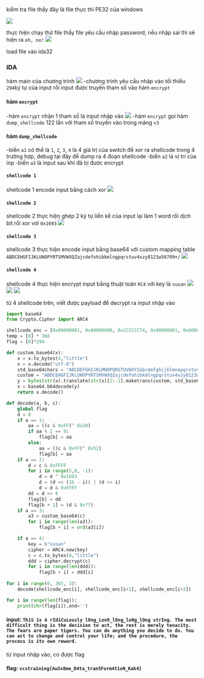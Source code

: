 kiểm tra file thấy đây là file thực thi PE32 của windows

![](file.png)

thực hiện chạy thử file thấy file yêu cầu nhập password, nếu nhập sai thì sẽ hiện ra `oh, no!`
![](run.png)

load file vào ida32
### IDA
hàm main của chương trình 
![](ida1.png)
-chương trình yêu cầu nhập vào tối thiểu `294`ký tự của input rồi input được truyền tham số vào hàm `encrypt`


#### hàm `encrypt` 
-hàm `encrypt` nhận 1 tham số là input nhập vào 
![](ida2.png)
-hàm `encrypt` gọi hàm `dump_shellcode` 122 lần với tham số truyền vào trong mảng `v3`


#### hàm `dump_shellcode`
-biến `a1` có thể là `1`, `2`, `3`, `4` là 4 giá trị của switch để xor ra shellcode trong 4 trường hợp, debug tại đây để dump ra 4 đoạn shellcode 
-biến `a2` là vị trí của inp
-biến `a3` là input sau khi đã bị được encrypt  

#### `shellcode 1`
shellcode 1 encode input bằng cách xor
![](shellcode1.png)

#### `shellcode 2`
shellcode 2 thực hiện ghép 2 ký tự liền kề của input lại làm 1 word rồi dịch bit rồi xor vơi `0x1693`
![](shellcode2.png)

#### `shellcode 3`
shellcode 3 thực hiện encode input bằng base64 với custom mapping table `ABDCEHGFIJKLUNOPYRTSMVWXQZajcdefohibkmlngpqrstuv4xzy8123w56709+/`
![](shellcode3.png)


#### `shellcode 4`
shellcode 4 thực hiện encrypt input bằng thuật toán `RC4` với key là `susan`
![](shellcode4_1.png)
![](shellcode4_2.png)
![](shellcode4_3.png)

từ 4 shellcode trên, viết được payload để decrypt ra input nhập vào 
``` python 
import base64
from Crypto.Cipher import ARC4

shellcode_enc = [0x00000001, 0x00000000, 0xCCCCCC74, 0x00000001, 0x00000001, 0xCCCCCC48, 0x00000001, 0x00000002, 0xCCCCCC3B, 0x00000002, 0x00000088, 0xCCCC2481, 0x00000003, 0x0000006F, 0x6F593363, 0x00000002, 0x00000084, 0xCCCC0101, 0x00000002, 0x0000000A, 0xCCCCAF35, 0x00000001, 0x000000D0, 0xCCCCCC33, 0x00000003, 0x0000000F, 0x76784D64, 0x00000004, 0x00000012, 0x1AB120DD, 0x00000001, 0x00000106, 0xCCCCCC0C, 0x00000003, 0x000000E8, 0x3542446A, 0x00000002, 0x0000001D, 0xCCCC21A6, 0x00000002, 0x0000001F, 0xCCCC8ABE, 0x00000001, 0x00000021, 0xCCCCCC4C, 0x00000002, 0x00000022, 0xCCCC0E26, 0x00000001, 0x00000024, 0xCCCCCC35, 0x00000001, 0x0000005D, 0xCCCCCC3B, 0x00000003, 0x0000002B, 0x7539456A, 0x00000004, 0x00000016, 0x0DED3F88, 0x00000003, 0x000000EB, 0x7A56336A, 0x00000002, 0x00000032, 0xCCCCAF35, 0x00000002, 0x00000030, 0xCCCC2FAB, 0x00000002, 0x00000008, 0xCCCC3681, 0x00000003, 0x00000034, 0x75636C6A, 0x00000001, 0x00000037, 0xCCCCCC00, 0x00000002, 0x00000038, 0xCCCC3C25, 0x00000003, 0x00000053, 0x67524649, 0x00000001, 0x0000003E, 0xCCCCCC21, 0x00000001, 0x0000003F, 0xCCCCCC54, 0x00000001, 0x00000092, 0xCCCCCC37, 0x00000001, 0x00000086, 0xCCCCCC74, 0x00000004, 0x00000109, 0x13FD36C0, 0x00000001, 0x0000004A, 0xCCCCCC00, 0x00000001, 0x0000010D, 0xCCCCCC52, 0x00000004, 0x0000004D, 0x43BA3DC1, 0x00000003, 0x0000011C, 0x6F773264, 0x00000004, 0x0000003A, 0x0CB073CD, 0x00000004, 0x00000056, 0x06B973CD, 0x00000003, 0x0000005A, 0x796D3251, 0x00000004, 0x0000010F, 0x10AE36CB, 0x00000001, 0x0000005E, 0xCCCCCC3D, 0x00000002, 0x0000005F, 0xCCCC2101, 0x00000004, 0x00000068, 0x06B52788, 0x00000001, 0x000000BA, 0xCCCCCC44, 0x00000004, 0x0000009A, 0x06BA3ADC, 0x00000003, 0x0000006C, 0x6D4A4649, 0x00000004, 0x00000004, 0x43AE6288, 0x00000004, 0x00000072, 0x0EFD20C1, 0x00000002, 0x000000C7, 0xCCCC863D, 0x00000001, 0x0000007A, 0xCCCCCC2B, 0x00000004, 0x0000007B, 0x0DB82788, 0x00000001, 0x000000C6, 0xCCCCCC0E, 0x00000001, 0x00000083, 0xCCCCCC2B, 0x00000001, 0x00000003, 0xCCCCCC01, 0x00000004, 0x00000093, 0x13BC2388, 0x00000004, 0x000000A9, 0x43B23788, 0x00000003, 0x0000000C, 0x436D475A, 0x00000004, 0x0000008A, 0x11BC36CE, 0x00000004, 0x0000008E, 0x11BC73DB, 0x00000004, 0x000000AF, 0x0AB527D1, 0x00000002, 0x00000044, 0xCCCCA525, 0x00000001, 0x00000097, 0xCCCCCC37, 0x00000002, 0x00000098, 0xCCCC2F01, 0x00000004, 0x00000061, 0x02FD3CDC, 0x00000001, 0x0000009E, 0xCCCCCC52, 0x00000004, 0x0000009F, 0x3AFD7DDB, 0x00000004, 0x00000046, 0x17B126CB, 0x00000001, 0x000000A7, 0xCCCCCC33, 0x00000001, 0x0000002F, 0xCCCCCC00, 0x00000001, 0x00000087, 0xCCCCCC48, 0x00000001, 0x000000AD, 0xCCCCCC33, 0x00000001, 0x000000AE, 0xCCCCCC4E, 0x00000004, 0x000000C9, 0x00FD26C7, 0x00000002, 0x000000B3, 0xCCCCA122, 0x00000001, 0x000000B5, 0xCCCCCC00, 0x00000004, 0x000000B6, 0x43A83CD1, 0x00000003, 0x00000065, 0x73593351, 0x00000001, 0x000000BB, 0xCCCCCC37, 0x00000001, 0x000000BC, 0xCCCCCC31, 0x00000004, 0x000000D2, 0x0CA973DC, 0x00000003, 0x000000BF, 0x3842545A, 0x00000002, 0x000000C2, 0xCCCC2181, 0x00000001, 0x000000DA, 0xCCCCCC4E, 0x00000004, 0x0000007F, 0x17B430C9, 0x00000004, 0x00000076, 0x0FB821CD, 0x00000004, 0x000000FB, 0x11AD73CD, 0x00000002, 0x000000CD, 0xCCCC26A6, 0x00000001, 0x000000CF, 0xCCCCCC00, 0x00000002, 0x0000004B, 0xCCCC2C25, 0x00000001, 0x000000D1, 0xCCCCCC31, 0x00000002, 0x000000BD, 0xCCCC22A3, 0x00000003, 0x00000113, 0x796D4749, 0x00000002, 0x000000C4, 0xCCCCA426, 0x00000003, 0x000000EF, 0x6C6D476A, 0x00000004, 0x000000DC, 0x0DBC73CD, 0x00000001, 0x000000EE, 0xCCCCCC00, 0x00000004, 0x000000E4, 0x0CAF27C6, 0x00000003, 0x0000001A, 0x5539315A, 0x00000001, 0x0000002E, 0xCCCCCC35, 0x00000004, 0x000000E0, 0x0CBE73CC, 0x00000001, 0x000000DB, 0xCCCCCC35, 0x00000002, 0x000000F2, 0xCCCCA48C, 0x00000004, 0x000000F4, 0x07B33288, 0x00000002, 0x00000025, 0xCCCC39A7, 0x00000004, 0x00000040, 0x05B43788, 0x00000001, 0x000000FF, 0xCCCCCC3D, 0x00000003, 0x00000100, 0x6B563251, 0x00000003, 0x00000103, 0x6D4A5864, 0x00000004, 0x00000027, 0x3CBA1DC7, 0x00000002, 0x00000107, 0xCCCC062B, 0x00000004, 0x000000A3, 0x00FD26C7, 0x00000001, 0x000000A8, 0xCCCCCC4E, 0x00000001, 0x0000010E, 0xCCCCCC3D, 0x00000003, 0x000000F8, 0x67524649, 0x00000004, 0x000000D6, 0x02B53088, 0x00000002, 0x00000116, 0xCCCC8625, 0x00000004, 0x00000118, 0x0CFD20DC, 0x00000002, 0x00000051, 0xCCCCA2A8, 0x00000003, 0x0000011F, 0x33566C63, 0x00000003, 0x00000122, 0x6B4A5851, 0x00000001, 0x00000125, 0xCCCCCC0E]
temp = [0] * 366
flag = [0]*294

def custom_base64(x):
    x = x.to_bytes(4,"little")
    x = x.decode("utf-8")
    std_base64chars = "ABCDEFGHIJKLMNOPQRSTUVWXYZabcdefghijklmnopqrstuvwxyz0123456789+/"
    custom = "ABDCEHGFIJKLUNOPYRTSMVWXQZajcdefohibkmlngpqrstuv4xzy8123w56709+/"
    y = bytes(str(x).translate(str(x)[2:-1].maketrans(custom, std_base64chars)), 'utf-8')
    x = base64.b64decode(y)
    return x.decode()

def decode(a, b, c):
    global flag
    d = 0
    if a == 1:
        aa = ((c & 0xFF)^ 0x20) 
        if aa % 2 == 0:
            flag[b] = aa
        else:
            aa = ((c & 0xFF)^ 0x52)
            flag[b] = aa
    if a == 2:
        d = c & 0xFFFF
        for i in range(5,0, -1):
            d = d ^ 0x1693
            d = (d << (16 - i)) | (d >> i)
            d = d & 0xFFFF
        dd = d >> 8
        flag[b] = dd 
        flag[b + 1] = (d & 0xff)
    if a == 3:
        a3 = custom_base64(c)
        for i in range(len(a3)):
            flag[b + i] = ord(a3[i])

    if a == 4:
        key = b"susan"
        cipher = ARC4.new(key)
        c = c.to_bytes(4,"little")
        ddd = cipher.decrypt(c)
        for i in range(len(ddd)):
            flag[b + i] = ddd[i]
        
for i in range(0, 365, 3):
    decode(shellcode_enc[i], shellcode_enc[i+1], shellcode_enc[i+2])

for i in range(len(flag)):
    print(chr(flag[i]),end='')
```

#### input: `ThiS 1s A rIdiCuLously l0ng_Lon9_l0ng_loNg_lOng strIng. The most difficult thing is the decision to act, the rest is merely tenacity. The fears are paper tigers. You can do anything you decide to do. You can act to change and control your life; and the procedure, the process is its own reward.`

từ input nhập vào, có được flag
#### flag: `vcstraining{Aw3s0me_D4ta_tran5Form4t1oN_Kak4}`







